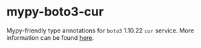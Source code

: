 # mypy-boto3-cur

Mypy-friendly type annotations for `boto3` 1.10.22 `cur` service.
More information can be found [here](https://github.com/vemel/mypy_boto3).